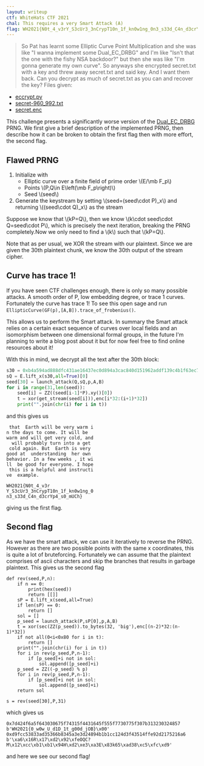 ```yaml
---
layout: writeup
ctf: WhiteHats CTF 2021
chal: This requires a very Smart Attack (A)
flag: WH2021{N0t_4_v3rY_S3cUr3_3nCrypT10n_1f_kn0w1ng_0n3_s33d_C4n_d3crYp4_s0_mUCh}, WH2021{0_w0w_U_d1D_1t_g00d_jOB}
---
```


>So Pat has learnt some Elliptic Curve Point Multiplication and she was like "I wanna implement some Dual_EC_DRBG" and I'm like "Isn't that the one with the fishy NSA backdoor?" but then she was like "I'm gonna generate my own curve".
>So anyways she encrypted secret.txt with a key and threw away secret.txt and said key.
>And I want them back. Can you decrypt as much of secret.txt as you can and recover the key?
Files given:
 - [eccrypt.py](eccrypt.py)
 - [secret-960_992.txt](secret-960)
 - [secret.enc](secret.enc)

This challenge presents a significantly worse version of the [Dual_EC_DRBG](http://projectbullrun.org/dual-ec/) PRNG. We first give a brief description of the implemented PRNG, then describe how it can be broken to obtain the first flag then with more effort, the second flag.

## Flawed PRNG

1. Initialize with
   - Elliptic curve over a finite field of prime order \\(E/\mb F_p\\)
   - Points \\(P,Q\in E\left(\mb F_p\right)\\)
   - Seed \\(seed\\)
2. Generate the keystream by setting \\(seed=(seed\cdot P)\_x\\) and returning \\((seed\cdot Q)\_x\\) as the stream 

Suppose we know that \\(kP=Q\\), then we know \\(k\cdot seed\cdot Q=seed\cdot P\\), which is precisely the next iteration, breaking the PRNG completely.Now we only need to find a \\(k\\) such that \\(kP=Q\\).

Note that as per usual, we XOR the stream with our plaintext. Since we are given the 30th plaintext chunk, we know the 30th output of the stream cipher.

## Curve has trace 1!

If you have seen CTF challenges enough, there is only so many possible attacks. A smooth order of P, low embedding degree, or trace 1 curves. Fortunately the curve has trace 1! To see this open sage and run `EllipticCurve(GF(p),[A,B]).trace_of_frobenius()`.

This allows us to perform the Smart attack. In summary the Smart attack relies on a certain exact sequence of curves over local fields and an isomorphism between one dimensional formal groups, in the future I'm planning to write a blog post about it but for now feel free to find online resources about it!

With this in mind, we decrypt all the text after the 30th block:

```py
s30 = 0xb4a594ad888dfc431ae16437ec0d894a3cac840d151962addf139c4b1f63ec73
sQ = E.lift_x(s30,all=True)[0]
seed[30] = launch_attack(Q,sQ,p,A,B)
for i in range(31,len(seed)):
    seed[i] = ZZ((seed[i-1]*P).xy()[0])
    t = xor(get_stream(seed[i])),enc[i*32:(i+1)*32])
    print("".join(chr(i) for i in t))
```

and this gives us

```
 that  Earth will be very warm i
n the days to come. It will be
warm and will get very cold, and
  will probably turn into a get
 cold again. But  Earth is very
good at  understanding  her own
behavior. In a few weeks , it wi
ll  be good for everyone. I hope
 this is a helpful and instructi
ve  example.

WH2021{N0t_4_v3r
Y_S3cUr3_3nCrypT10n_1f_kn0w1ng_0
n3_s33d_C4n_d3crYp4_s0_mUCh}
```

giving us the first flag.

## Second flag

As we have the smart attack, we can use it iteratively to reverse the PRNG. However as there are two possible points with the same x coordinates, this is quite a lot of bruteforcing. Fortunately we can assume that the plaintext comprises of ascii characters and skip the branches that results in garbage plaintext. This gives us the second flag

```
def rev(seed,P,n):
    if n == 0:
        print(hex(seed))
        return [[]]
    sP = E.lift_x(seed,all=True)
    if len(sP) == 0:
        return []
    sol = []
    p_seed = launch_attack(P,sP[0],p,A,B)
    t = xor(sec(ZZ(p_seed)).to_bytes(32, 'big'),enc[(n-2)*32:(n-1)*32])
    if not all(0<i<0x80 for i in t):
        return []
    print("".join(chr(i) for i in t))
    for i in rev(p_seed,P,n-1):
        if [p_seed]+i not in sol:
            sol.append([p_seed]+i)
    p_seed = ZZ((-p_seed) % p)
    for i in rev(p_seed,P,n-1):
        if [p_seed]+i not in sol:
            sol.append([p_seed]+i)
    return sol

s = rev(seed[30],P,31)
```

which gives us

```
0x7d424f6a5f643030675f74315f4431645f555f7730775f307b313230324857
b'WH2021{0_w0w_U_d1D_1t_g00d_jOB}\x00'
0xd9fcc53833ad35366b8345a3e3d24894b1b1cc124d3f43514ffe92d2175216a6
b'\xa6\x16R\x17\xd2\x92\xfeOQC?M\x12\xcc\xb1\xb1\x94H\xd2\xe3\xa3E\x83k65\xad38\xc5\xfc\xd9'
```

and here we see our second flag!

